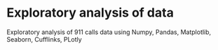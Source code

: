 # Exploratory analysis of data

Exploratory analysis of 911 calls data using Numpy, Pandas, Matplotlib, Seaborn, Cufflinks, PLotly




